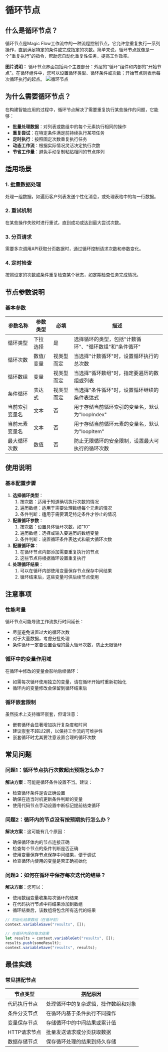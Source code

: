 # 循环节点
## 什么是循环节点？
循环节点是Magic Flow工作流中的一种流程控制节点，它允许您重复执行一系列操作，直到满足特定的条件或完成指定的次数。简单来说，循环节点就像是一个"重复执行"的指令，帮助您自动化重复性任务，提高工作效率。

**图片说明：**
循环节点界面包括两个主要部分：外层的"循环"组件和内部的"开始节点"。在循环组件中，您可以设置循环类型、循环条件或次数；开始节点则表示每次循环执行的起点。
![循环节点](https://cdn.letsmagic.cn/static/img/Loop.png)

## 为什么需要循环节点？
在构建智能应用的过程中，循环节点解决了需要重复执行某些操作的问题，它能够：
- **批量处理数据**：对列表或数组中的每个元素执行相同的操作
- **重复尝试**：在特定条件满足前持续执行某项任务
- **定时执行**：按照固定次数重复执行任务
- **动态工作流**：根据实际情况灵活决定执行次数
- **节省工作量**：避免手动复制粘贴相同的节点序列
## 适用场景
### 1. 批量数据处理
处理一组数据，如遍历客户列表发送个性化消息，或处理表格中的每一行数据。
### 2. 重试机制
在某些操作失败时进行重试，直到成功或达到最大尝试次数。
### 3. 分页请求
需要多次调用API获取分页数据时，通过循环控制请求次数和参数变化。
### 4. 定时检查
按照设定的次数或条件重复检查某个状态，如定期检查任务完成情况。
## 节点参数说明
### 基本参数
|参数名称|参数类型|必填|描述|
|---|---|---|---|
|循环类型|下拉选择|是|选择循环的类型，包括"计数循环"、"循环数组"和"条件循环"|
|循环次数|数值/变量|视类型而定|当选择"计数循环"时，设置循环执行的总次数|
|循环数组|变量|视类型而定|当选择"循环数组"时，指定要遍历的数组或列表|
|条件循环|表达式|视类型而定|当选择"条件循环"时，设置循环继续的条件表达式|
|当前索引变量名|文本|否|用于存储当前循环索引的变量名，默认为"loopIndex"|
|当前元素变量名|文本|否|用于存储当前循环元素的变量名，默认为"loopItem"|
|最大循环次数|数值|否|防止无限循环的安全限制，设置最大可执行的循环次数|

## 使用说明
### 基本配置步骤
1. **选择循环类型**：
    1. 按次数：适用于知道确切执行次数的情况
    2. 遍历数组：适用于需要处理数组每个元素的情况
    3. 条件判断：适用于需要满足特定条件才停止的情况
2. **配置循环参数**：
    1. 按次数：设置具体循环次数，如"10"
    2. 遍历数组：选择或输入要遍历的数组变量
    3. 条件判断：设置循环条件表达式和最大循环次数
3. **配置循环体**：
    1. 在循环节点内部添加需要重复执行的节点
    2. 这些节点将根据循环设置重复执行
4. **处理循环结果**：
    1. 可以在循环内部使用变量保存节点保存中间结果
    2. 循环结束后，这些变量可供后续节点使用
## 注意事项
### 性能考量
循环节点可能导致工作流执行时间延长：
- 尽量避免设置过大的循环次数
- 对于大量数据，考虑分批处理
- 条件循环一定要设置合理的最大循环次数，防止无限循环
### 循环中的变量作用域
在循环中修改的变量会影响后续循环：
- 如需每次循环使用独立的变量，请在循环开始时重新初始化
- 循环内的变量修改会保留到循环结束后
### 循环嵌套限制
虽然技术上支持循环嵌套，但请注意：
- 嵌套循环会显著增加执行复杂度和时间
- 建议嵌套不超过2层，以保持工作流的可维护性
- 嵌套循环时尤其要注意设置合理的循环次数
## 常见问题
### 问题1：循环节点执行次数超出预期怎么办？
**解决方案**：可能是循环条件设置不当。建议：
- 检查循环条件是否正确设置
- 确保在适当时机更新条件判断的变量
- 使用代码节点手动设置中断标记提前结束循环
### 问题2：循环内的节点没有按预期执行怎么办？
**解决方案**：这可能有几个原因：
- 确保循环体内的节点连接正确
- 检查每个节点的条件判断是否正确
- 使用变量保存节点保存中间结果，便于调试
- 检查循环内使用的变量是否正确初始化
### 问题3：如何在循环中保存每次迭代的结果？
**解决方案**：您可以：
- 使用数组变量收集每次循环的结果
- 在代码执行节点中将结果添加到数组
- 循环结束后，该数组将包含所有迭代的结果
```javascript
// 初始化结果数组（在循环前）
context.variableSave("results", []);

// 在循环内保存每次结果
let results = context.variableGet("results", []);
results.push(someResult);
context.variableSave("results", results);
```
## 最佳实践
### 常见搭配节点
|节点类型|搭配原因|
|---|---|
|代码执行节点|处理循环中的复杂逻辑，操作数组和对象|
|条件分支节点|在循环内基于条件执行不同操作|
|变量保存节点|存储循环中的中间结果或累计值|
|HTTP请求节点|批量发送请求或分页获取数据|
|数据存储节点|保存循环处理的结果到持久存储|